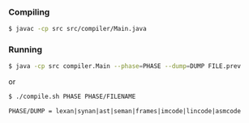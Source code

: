 ### Compiling

```sh
$ javac -cp src src/compiler/Main.java
```

### Running

```sh
$ java -cp src compiler.Main --phase=PHASE --dump=DUMP FILE.prev
```
or
```sh
$ ./compile.sh PHASE PHASE/FILENAME
```

```
PHASE/DUMP = lexan|synan|ast|seman|frames|imcode|lincode|asmcode
```
